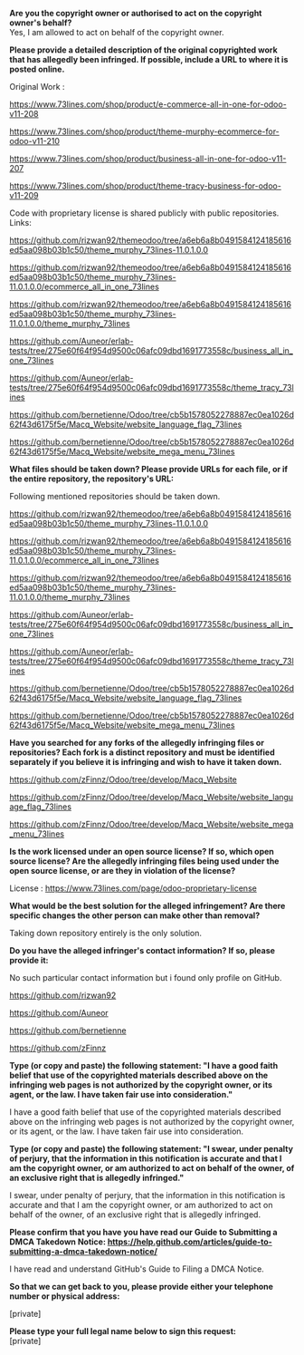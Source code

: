 **Are you the copyright owner or authorised to act on the copyright owner's behalf?**     
Yes, I am allowed to act on behalf of the copyright owner.

**Please provide a detailed description of the original copyrighted work that has allegedly been infringed. If possible, include a URL to where it is posted online.**    

Original Work :  

https://www.73lines.com/shop/product/e-commerce-all-in-one-for-odoo-v11-208  

https://www.73lines.com/shop/product/theme-murphy-ecommerce-for-odoo-v11-210  

https://www.73lines.com/shop/product/business-all-in-one-for-odoo-v11-207  

https://www.73lines.com/shop/product/theme-tracy-business-for-odoo-v11-209  

Code with proprietary license is shared publicly with public repositories.   
Links:  

https://github.com/rizwan92/themeodoo/tree/a6eb6a8b0491584124185616ed5aa098b03b1c50/theme_murphy_73lines-11.0.1.0.0  

https://github.com/rizwan92/themeodoo/tree/a6eb6a8b0491584124185616ed5aa098b03b1c50/theme_murphy_73lines-11.0.1.0.0/ecommerce_all_in_one_73lines  

https://github.com/rizwan92/themeodoo/tree/a6eb6a8b0491584124185616ed5aa098b03b1c50/theme_murphy_73lines-11.0.1.0.0/theme_murphy_73lines  

https://github.com/Auneor/erlab-tests/tree/275e60f64f954d9500c06afc09dbd1691773558c/business_all_in_one_73lines  

https://github.com/Auneor/erlab-tests/tree/275e60f64f954d9500c06afc09dbd1691773558c/theme_tracy_73lines  

https://github.com/bernetienne/Odoo/tree/cb5b1578052278887ec0ea1026d62f43d6175f5e/Macq_Website/website_language_flag_73lines  

https://github.com/bernetienne/Odoo/tree/cb5b1578052278887ec0ea1026d62f43d6175f5e/Macq_Website/website_mega_menu_73lines  

**What files should be taken down? Please provide URLs for each file, or if the entire repository, the repository's URL:**    

Following mentioned repositories should be taken down.  

https://github.com/rizwan92/themeodoo/tree/a6eb6a8b0491584124185616ed5aa098b03b1c50/theme_murphy_73lines-11.0.1.0.0  

https://github.com/rizwan92/themeodoo/tree/a6eb6a8b0491584124185616ed5aa098b03b1c50/theme_murphy_73lines-11.0.1.0.0/ecommerce_all_in_one_73lines  

https://github.com/rizwan92/themeodoo/tree/a6eb6a8b0491584124185616ed5aa098b03b1c50/theme_murphy_73lines-11.0.1.0.0/theme_murphy_73lines  

https://github.com/Auneor/erlab-tests/tree/275e60f64f954d9500c06afc09dbd1691773558c/business_all_in_one_73lines  

https://github.com/Auneor/erlab-tests/tree/275e60f64f954d9500c06afc09dbd1691773558c/theme_tracy_73lines  

https://github.com/bernetienne/Odoo/tree/cb5b1578052278887ec0ea1026d62f43d6175f5e/Macq_Website/website_language_flag_73lines  

https://github.com/bernetienne/Odoo/tree/cb5b1578052278887ec0ea1026d62f43d6175f5e/Macq_Website/website_mega_menu_73lines  

**Have you searched for any forks of the allegedly infringing files or repositories? Each fork is a distinct repository and must be identified separately if you believe it is infringing and wish to have it taken down.**    

https://github.com/zFinnz/Odoo/tree/develop/Macq_Website  

https://github.com/zFinnz/Odoo/tree/develop/Macq_Website/website_language_flag_73lines  

https://github.com/zFinnz/Odoo/tree/develop/Macq_Website/website_mega_menu_73lines  

**Is the work licensed under an open source license? If so, which open source license? Are the allegedly infringing files being used under the open source license, or are they in violation of the license?**    

License : https://www.73lines.com/page/odoo-proprietary-license  

**What would be the best solution for the alleged infringement? Are there specific changes the other person can make other than removal?**    

Taking down repository entirely is the only solution.  

**Do you have the alleged infringer's contact information? If so, please provide it:**    

No such particular contact information but i found only profile on GitHub.  
  
https://github.com/rizwan92  

https://github.com/Auneor  

https://github.com/bernetienne  

https://github.com/zFinnz  

**Type (or copy and paste) the following statement: "I have a good faith belief that use of the copyrighted materials described above on the infringing web pages is not authorized by the copyright owner, or its agent, or the law. I have taken fair use into consideration."**    

I have a good faith belief that use of the copyrighted materials described above on the infringing web pages is not authorized by the copyright owner, or its agent, or the law. I have taken fair use into consideration.  

**Type (or copy and paste) the following statement: "I swear, under penalty of perjury, that the information in this notification is accurate and that I am the copyright owner, or am authorized to act on behalf of the owner, of an exclusive right that is allegedly infringed."**    

I swear, under penalty of perjury, that the information in this notification is accurate and that I am the copyright owner, or am authorized to act on behalf of the owner, of an exclusive right that is allegedly infringed.  

**Please confirm that you have you have read our Guide to Submitting a DMCA Takedown Notice: https://help.github.com/articles/guide-to-submitting-a-dmca-takedown-notice/**    

I have read and understand GitHub's Guide to Filing a DMCA Notice.  

**So that we can get back to you, please provide either your telephone number or physical address:**    

[private]  

**Please type your full legal name below to sign this request:**  
[private]  


